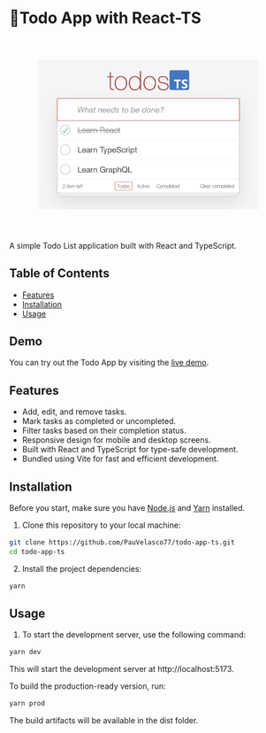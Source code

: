 #  📝Todo App with React-TS

<!-- ![Todo App](src/assets/todo-photo.png) -->
<div align="center" style="padding: 40px;">    
    <img src="src/assets/todo-photo.png" alt="Todo App" width="400" >
</div>

A simple Todo List application built with React and TypeScript.

## Table of Contents

- [Features](#features)
- [Installation](#installation)
- [Usage](#usage)

## Demo

You can try out the Todo App by visiting the [live demo](https://example.com/todo-app).

## Features

- Add, edit, and remove tasks.
- Mark tasks as completed or uncompleted.
- Filter tasks based on their completion status.
- Responsive design for mobile and desktop screens.
- Built with React and TypeScript for type-safe development.
- Bundled using Vite for fast and efficient development.

## Installation

Before you start, make sure you have [Node.js](https://nodejs.org/) and [Yarn](https://yarnpkg.com/) installed.

1. Clone this repository to your local machine:

```bash
git clone https://github.com/PauVelasco77/todo-app-ts.git
cd todo-app-ts
``````

2. Install the project dependencies:

```bash
yarn
```

## Usage

1. To start the development server, use the following command:

```bash
yarn dev
```

This will start the development server at http://localhost:5173.

To build the production-ready version, run:

```bash
yarn prod
```

The build artifacts will be available in the dist folder.

